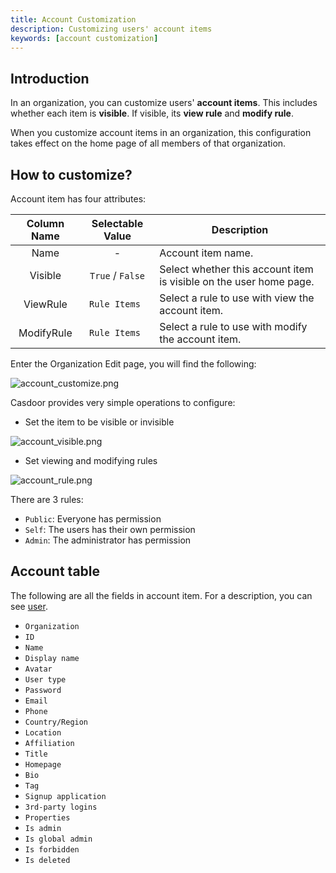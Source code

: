 ```yaml
---
title: Account Customization
description: Customizing users' account items
keywords: [account customization]
---
```


## Introduction

In an organization, you can customize users' **account items**. This includes whether each item is **visible**. If visible, 
its **view rule** and **modify rule**. 

When you customize account items in an organization, this configuration 
takes effect on the home page of all members of that organization.

## How to customize?

Account item has four attributes:

|    Column Name    |   Selectable Value  | Description    |
| :---------: | :------------------------------: | -----------|
|    Name    |    -    | Account item name.                                                  |
|    Visible    |      `True` / `False`      | Select whether this account item is visible on the user home page.                                                    |
| ViewRule | `Rule Items ` | Select a rule to use with view the account item. |
| ModifyRule | `Rule Items ` | Select a rule to use with modify the account item. |

Enter the Organization Edit page, you will find the following:

![account_customize.png](/img/organization/account_customize.png)

Casdoor provides very simple operations to configure:

- Set the item to be visible or invisible

![account_visible.png](/img/organization/account_visible.png)

- Set viewing and modifying rules

![account_rule.png](/img/organization/account_rule.png)

There are 3 rules:

- `Public`: Everyone has permission
- `Self`: The users has their own permission
- `Admin`: The administrator has permission

## Account table

The following are all the fields in account item. For a description, you can see [user](/docs/user/overview).

- `Organization`
- `ID`
- `Name`
- `Display name` 
- `Avatar`
- `User type`
- `Password`
- `Email`
- `Phone`
- `Country/Region`
- `Location` 
- `Affiliation` 
- `Title` 
- `Homepage` 
- `Bio` 
- `Tag` 
- `Signup application` 
- `3rd-party logins` 
- `Properties` 
- `Is admin` 
- `Is global admin`
- `Is forbidden` 
- `Is deleted`
